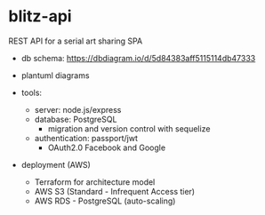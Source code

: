 # blitz-api

REST API for a serial art sharing SPA

- db schema: https://dbdiagram.io/d/5d84383aff5115114db47333
- plantuml diagrams
- tools:
  - server: node.js/express
  - database: PostgreSQL
    - migration and version control with sequelize
  - authentication: passport/jwt
    - OAuth2.0 Facebook and Google

- deployment (AWS)
  - Terraform for architecture model
  - AWS S3 (Standard - Infrequent Access tier)
  - AWS RDS - PostgreSQL (auto-scaling)